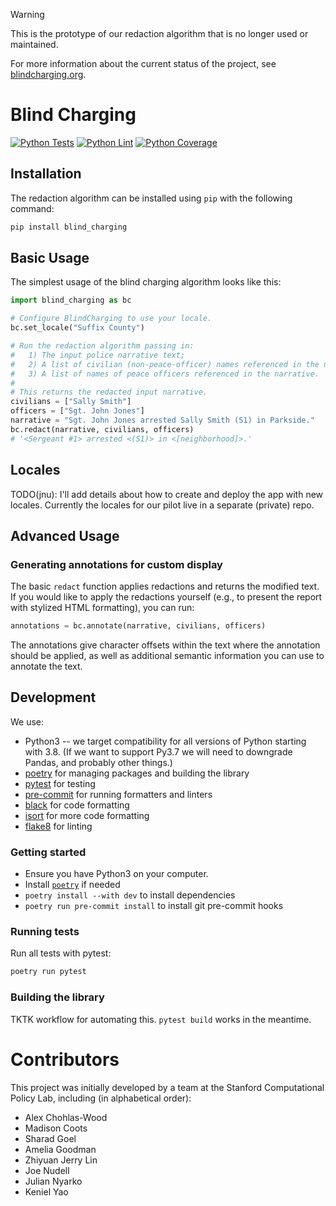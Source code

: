 > [!WARNING]
> This is the prototype of our redaction algorithm that is no longer used or maintained.
>
> For more information about the current status of the project, see [blindcharging.org](https://blindcharging.org/).


# Blind Charging

[![Python Tests](https://github.com/stanford-policylab/blind-charging/actions/workflows/pytest.yaml/badge.svg?branch=main)](https://github.com/stanford-policylab/blind-charging/actions/workflows/pytest.yaml)
[![Python Lint](https://github.com/stanford-policylab/blind-charging/actions/workflows/pylint.yaml/badge.svg?branch=main)](https://github.com/stanford-policylab/blind-charging/actions/workflows/pylint.yaml)
[![Python Coverage](https://storage.googleapis.com/scpl-blind-charging/coverage/badge.svg)](https://storage.googleapis.com/scpl-blind-charging/coverage/www/index.html)

## Installation

The redaction algorithm can be installed using `pip` with the following command:

```bash
pip install blind_charging
```

## Basic Usage

The simplest usage of the blind charging algorithm looks like this:
```py
import blind_charging as bc

# Configure BlindCharging to use your locale.
bc.set_locale("Suffix County")

# Run the redaction algorithm passing in:
#   1) The input police narrative text;
#   2) A list of civilian (non-peace-officer) names referenced in the narrative;
#   3) A list of names of peace officers referenced in the narrative.
#
# This returns the redacted input narrative.
civilians = ["Sally Smith"]
officers = ["Sgt. John Jones"]
narrative = "Sgt. John Jones arrested Sally Smith (S1) in Parkside."
bc.redact(narrative, civilians, officers)
# '<Sergeant #1> arrested <(S1)> in <[neighborhood]>.'
```

## Locales

TODO(jnu): I'll add details about how to create and deploy the app with new locales.
Currently the locales for our pilot live in a separate (private) repo.

## Advanced Usage

### Generating annotations for custom display

The basic `redact` function applies redactions and returns the modified text.
If you would like to apply the redactions yourself (e.g., to present the report with stylized HTML formatting), you can run:

```py
annotations = bc.annotate(narrative, civilians, officers)
```

The annotations give character offsets within the text where the annotation should be applied, as well as additional semantic information you can use to annotate the text.

## Development

We use:
 - Python3 -- we target compatibility for all versions of Python starting with 3.8. (If we want to support Py3.7 we will need to downgrade Pandas, and probably other things.)
 - [poetry](https://python-poetry.org/) for managing packages and building the library
 - [pytest](https://docs.pytest.org/en/7.2.x/) for testing
 - [pre-commit](https://pre-commit.com/) for running formatters and linters
 - [black](https://github.com/psf/black) for code formatting
 - [isort](https://pycqa.github.io/isort/) for more code formatting
 - [flake8](https://flake8.pycqa.org/en/latest/) for linting

### Getting started
 - Ensure you have Python3 on your computer.
 - Install [`poetry`](https://python-poetry.org/docs/#installation) if needed
 - `poetry install --with dev` to install dependencies
 - `poetry run pre-commit install` to install git pre-commit hooks

### Running tests

Run all tests with pytest:
```zsh
poetry run pytest
```

### Building the library

TKTK workflow for automating this. `pytest build` works in the meantime.

# Contributors

This project was initially developed by a team at the Stanford Computational Policy Lab, including (in alphabetical order):
 - Alex Chohlas-Wood
 - Madison Coots
 - Sharad Goel
 - Amelia Goodman
 - Zhiyuan Jerry Lin
 - Joe Nudell
 - Julian Nyarko
 - Keniel Yao
